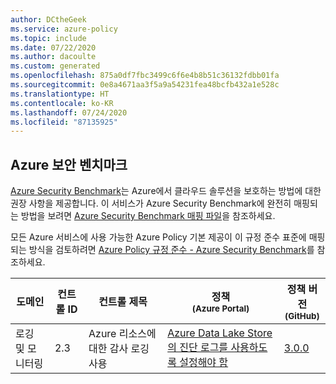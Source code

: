 ```yaml
---
author: DCtheGeek
ms.service: azure-policy
ms.topic: include
ms.date: 07/22/2020
ms.author: dacoulte
ms.custom: generated
ms.openlocfilehash: 875a0df7fbc3499c6f6e4b8b51c36132fdbb01fa
ms.sourcegitcommit: 0e8a4671aa3f5a9a54231fea48bcfb432a1e528c
ms.translationtype: HT
ms.contentlocale: ko-KR
ms.lasthandoff: 07/24/2020
ms.locfileid: "87135925"
---
```

## <a name="azure-security-benchmark"></a>Azure 보안 벤치마크

[Azure Security Benchmark](../../../../articles/security/benchmarks/overview.md)는 Azure에서 클라우드 솔루션을 보호하는 방법에 대한 권장 사항을 제공합니다. 이 서비스가 Azure Security Benchmark에 완전히 매핑되는 방법을 보려면 [Azure Security Benchmark 매핑 파일](https://github.com/MicrosoftDocs/SecurityBenchmarks/tree/master/Azure%20Offer%20Security%20Baselines)을 참조하세요.

모든 Azure 서비스에 사용 가능한 Azure Policy 기본 제공이 이 규정 준수 표준에 매핑되는 방식을 검토하려면 [Azure Policy 규정 준수 - Azure Security Benchmark](../../../../articles/governance/policy/samples/azure-security-benchmark.md)를 참조하세요.

|도메인 |컨트롤 ID |컨트롤 제목 |정책<br /><sub>(Azure Portal)</sub> |정책 버전<br /><sub>(GitHub)</sub>  |
|---|---|---|---|---|
|로깅 및 모니터링 |2.3 |Azure 리소스에 대한 감사 로깅 사용 |[Azure Data Lake Store의 진단 로그를 사용하도록 설정해야 함](https://portal.azure.com/#blade/Microsoft_Azure_Policy/PolicyDetailBlade/definitionId/%2Fproviders%2FMicrosoft.Authorization%2FpolicyDefinitions%2F057ef27e-665e-4328-8ea3-04b3122bd9fb) |[3.0.0](https://github.com/Azure/azure-policy/blob/master/built-in-policies/policyDefinitions/Data%20Lake/DataLakeStore_AuditDiagnosticLog_Audit.json) |

